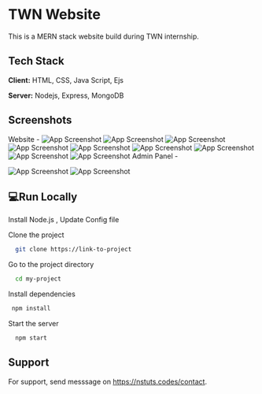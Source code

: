 # TWN Website
This is a MERN stack website build during TWN internship.

## Tech Stack

**Client:** HTML, CSS, Java Script, Ejs

**Server:** Nodejs, Express, MongoDB
  

## Screenshots

Website - 
![App Screenshot](https://www.notion.so/TWN-Github-Images-df153ba2c57443829d759806a9e5e026)
![App Screenshot](https://s3.us-west-2.amazonaws.com/secure.notion-static.com/3c3b61bd-04db-4574-a755-a20104921b92/Screenshot_2022-01-14_000752.png?X-Amz-Algorithm=AWS4-HMAC-SHA256&X-Amz-Content-Sha256=UNSIGNED-PAYLOAD&X-Amz-Credential=AKIAT73L2G45EIPT3X45%2F20220114%2Fus-west-2%2Fs3%2Faws4_request&X-Amz-Date=20220114T083138Z&X-Amz-Expires=86400&X-Amz-Signature=0cf17129a419b4ea6fda2771f341f45e4ec0b01be785626af54aceef23440a91&X-Amz-SignedHeaders=host&response-content-disposition=filename%20%3D%22Screenshot%25202022-01-14%2520000752.png%22&x-id=GetObject)
![App Screenshot](https://s3.us-west-2.amazonaws.com/secure.notion-static.com/df95c6ee-8515-45cb-96f2-f8a0dd258133/Screenshot_2022-01-14_000819.png?X-Amz-Algorithm=AWS4-HMAC-SHA256&X-Amz-Content-Sha256=UNSIGNED-PAYLOAD&X-Amz-Credential=AKIAT73L2G45EIPT3X45%2F20220114%2Fus-west-2%2Fs3%2Faws4_request&X-Amz-Date=20220114T083142Z&X-Amz-Expires=86400&X-Amz-Signature=de3c09c9c7da3170e02d5ef5762401044ac220a7d981c577d878dd09c9ed2eb9&X-Amz-SignedHeaders=host&response-content-disposition=filename%20%3D%22Screenshot%25202022-01-14%2520000819.png%22&x-id=GetObject)
![App Screenshot](https://s3.us-west-2.amazonaws.com/secure.notion-static.com/2927f90b-360b-42c0-ae11-06520e384b42/Screenshot_2022-01-14_000845.png?X-Amz-Algorithm=AWS4-HMAC-SHA256&X-Amz-Content-Sha256=UNSIGNED-PAYLOAD&X-Amz-Credential=AKIAT73L2G45EIPT3X45%2F20220114%2Fus-west-2%2Fs3%2Faws4_request&X-Amz-Date=20220114T083144Z&X-Amz-Expires=86400&X-Amz-Signature=15bd652b16097624ae53cc9cc28d2348724bd701639169dc27358aa2c396a7be&X-Amz-SignedHeaders=host&response-content-disposition=filename%20%3D%22Screenshot%25202022-01-14%2520000845.png%22&x-id=GetObject)
![App Screenshot](https://s3.us-west-2.amazonaws.com/secure.notion-static.com/ad317fc9-446d-4633-9b30-6e9ff55be72c/Screenshot_2022-01-14_000920.png?X-Amz-Algorithm=AWS4-HMAC-SHA256&X-Amz-Content-Sha256=UNSIGNED-PAYLOAD&X-Amz-Credential=AKIAT73L2G45EIPT3X45%2F20220114%2Fus-west-2%2Fs3%2Faws4_request&X-Amz-Date=20220114T083149Z&X-Amz-Expires=86400&X-Amz-Signature=4ed5e817545a06f8d2a74d0ef5d11d566d63ecfa56b52136b6184ba0eeb2c928&X-Amz-SignedHeaders=host&response-content-disposition=filename%20%3D%22Screenshot%25202022-01-14%2520000920.png%22&x-id=GetObject)
![App Screenshot](https://s3.us-west-2.amazonaws.com/secure.notion-static.com/f2dd359d-369b-48cd-9f4f-e1e4df34743f/Screenshot_2022-01-14_000949.png?X-Amz-Algorithm=AWS4-HMAC-SHA256&X-Amz-Content-Sha256=UNSIGNED-PAYLOAD&X-Amz-Credential=AKIAT73L2G45EIPT3X45%2F20220114%2Fus-west-2%2Fs3%2Faws4_request&X-Amz-Date=20220114T083151Z&X-Amz-Expires=86400&X-Amz-Signature=3ceba1e787a2c5d163b78e27be3ec0cdab4e9c134bc0cd6016aaf831c5d7ed39&X-Amz-SignedHeaders=host&response-content-disposition=filename%20%3D%22Screenshot%25202022-01-14%2520000949.png%22&x-id=GetObject)
![App Screenshot](https://s3.us-west-2.amazonaws.com/secure.notion-static.com/994a5c64-37cb-43ea-afcd-a6e1296830d0/Screenshot_2022-01-14_001012.png?X-Amz-Algorithm=AWS4-HMAC-SHA256&X-Amz-Content-Sha256=UNSIGNED-PAYLOAD&X-Amz-Credential=AKIAT73L2G45EIPT3X45%2F20220114%2Fus-west-2%2Fs3%2Faws4_request&X-Amz-Date=20220114T083154Z&X-Amz-Expires=86400&X-Amz-Signature=7065d095e5e8840440c40d4b07d82cc6a082795ce7223c1d91c4f180fcc4dbcd&X-Amz-SignedHeaders=host&response-content-disposition=filename%20%3D%22Screenshot%25202022-01-14%2520001012.png%22&x-id=GetObject)
![App Screenshot](https://s3.us-west-2.amazonaws.com/secure.notion-static.com/b2d5b6ea-a8f3-4f26-b8a0-1e20cf019116/Screenshot_2022-01-14_001039.png?X-Amz-Algorithm=AWS4-HMAC-SHA256&X-Amz-Content-Sha256=UNSIGNED-PAYLOAD&X-Amz-Credential=AKIAT73L2G45EIPT3X45%2F20220114%2Fus-west-2%2Fs3%2Faws4_request&X-Amz-Date=20220114T083157Z&X-Amz-Expires=86400&X-Amz-Signature=c7480a2b5e912fcf836ca39306c15f476115522c48f1421efa78b03883096cc2&X-Amz-SignedHeaders=host&response-content-disposition=filename%20%3D%22Screenshot%25202022-01-14%2520001039.png%22&x-id=GetObject)
![App Screenshot](https://s3.us-west-2.amazonaws.com/secure.notion-static.com/b029c8d8-49f7-490e-84fc-e4ffb29d796c/Screenshot_2022-01-14_001134.png?X-Amz-Algorithm=AWS4-HMAC-SHA256&X-Amz-Content-Sha256=UNSIGNED-PAYLOAD&X-Amz-Credential=AKIAT73L2G45EIPT3X45%2F20220114%2Fus-west-2%2Fs3%2Faws4_request&X-Amz-Date=20220114T083203Z&X-Amz-Expires=86400&X-Amz-Signature=3da5f5002923b83313b530e162af5a422c257e42bd1619752a56d01a6075b088&X-Amz-SignedHeaders=host&response-content-disposition=filename%20%3D%22Screenshot%25202022-01-14%2520001134.png%22&x-id=GetObject)
Admin Panel - 

![App Screenshot](https://s3.us-west-2.amazonaws.com/secure.notion-static.com/d431ba30-8a55-4841-ab59-cb8a76cdf076/Screenshot_2022-01-14_001206.png?X-Amz-Algorithm=AWS4-HMAC-SHA256&X-Amz-Content-Sha256=UNSIGNED-PAYLOAD&X-Amz-Credential=AKIAT73L2G45EIPT3X45%2F20220114%2Fus-west-2%2Fs3%2Faws4_request&X-Amz-Date=20220114T083204Z&X-Amz-Expires=86400&X-Amz-Signature=7687ab151558bd917974e7b3338c4a21d069df9f12a7351deafaf990ee3d1f52&X-Amz-SignedHeaders=host&response-content-disposition=filename%20%3D%22Screenshot%25202022-01-14%2520001206.png%22&x-id=GetObject)
![App Screenshot](https://s3.us-west-2.amazonaws.com/secure.notion-static.com/cdb0d262-75f2-448c-b04a-e49d7cff980a/Screenshot_2022-01-14_001228.png?X-Amz-Algorithm=AWS4-HMAC-SHA256&X-Amz-Content-Sha256=UNSIGNED-PAYLOAD&X-Amz-Credential=AKIAT73L2G45EIPT3X45%2F20220114%2Fus-west-2%2Fs3%2Faws4_request&X-Amz-Date=20220114T083207Z&X-Amz-Expires=86400&X-Amz-Signature=0abf7624861ecc553ec4f09645f30f27ee6021188a29f5099d8e7b0876a2a490&X-Amz-SignedHeaders=host&response-content-disposition=filename%20%3D%22Screenshot%25202022-01-14%2520001228.png%22&x-id=GetObject)

##  💻Run Locally

Install Node.js ,
Update Config file

Clone the project

```bash
  git clone https://link-to-project
```

Go to the project directory

```bash
  cd my-project
```

Install dependencies

```bash
 npm install 
```

Start the server

```bash
  npm start
```
## Support

For support, send messsage on https://nstuts.codes/contact.

